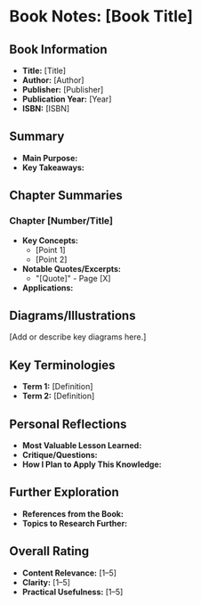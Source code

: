 # Book Notes: [Book Title]

## Book Information
- **Title:** [Title]
- **Author:** [Author]
- **Publisher:** [Publisher]
- **Publication Year:** [Year]
- **ISBN:** [ISBN]

## Summary
- **Main Purpose:**  
- **Key Takeaways:**  

## Chapter Summaries
### Chapter [Number/Title]
- **Key Concepts:**  
  - [Point 1]  
  - [Point 2]  
- **Notable Quotes/Excerpts:**  
  - "[Quote]" - Page [X]  
- **Applications:**  

## Diagrams/Illustrations
[Add or describe key diagrams here.]

## Key Terminologies
- **Term 1:** [Definition]  
- **Term 2:** [Definition]  

## Personal Reflections
- **Most Valuable Lesson Learned:**  
- **Critique/Questions:**  
- **How I Plan to Apply This Knowledge:**  

## Further Exploration
- **References from the Book:**  
- **Topics to Research Further:**  

## Overall Rating
- **Content Relevance:** [1–5]  
- **Clarity:** [1–5]  
- **Practical Usefulness:** [1–5]  